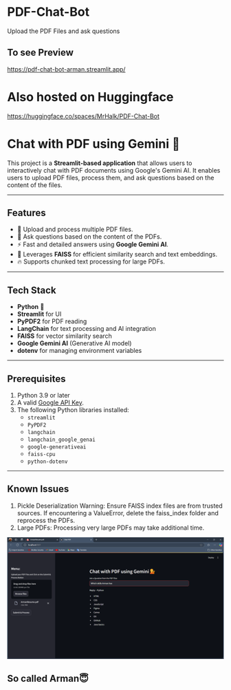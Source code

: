 # PDF-Chat-Bot
Upload the PDF Files and ask questions

## To see Preview
https://pdf-chat-bot-arman.streamlit.app/

# Also hosted on Huggingface 
https://huggingface.co/spaces/MrHalk/PDF-Chat-Bot

# Chat with PDF using Gemini 💁

This project is a **Streamlit-based application** that allows users to interactively chat with PDF documents using Google's Gemini AI. It enables users to upload PDF files, process them, and ask questions based on the content of the files.

---

## Features
- 📄 Upload and process multiple PDF files.
- 💬 Ask questions based on the content of the PDFs.
- ⚡ Fast and detailed answers using **Google Gemini AI**.
- 🧠 Leverages **FAISS** for efficient similarity search and text embeddings.
- 🔥 Supports chunked text processing for large PDFs.

---

## Tech Stack
- **Python** 🐍
- **Streamlit** for UI
- **PyPDF2** for PDF reading
- **LangChain** for text processing and AI integration
- **FAISS** for vector similarity search
- **Google Gemini AI** (Generative AI model)
- **dotenv** for managing environment variables

---

## Prerequisites
1. Python 3.9 or later
2. A valid [Google API Key](https://developers.generativeai.google/).
3. The following Python libraries installed:
   - `streamlit`
   - `PyPDF2`
   - `langchain`
   - `langchain_google_genai`
   - `google-generativeai`
   - `faiss-cpu`
   - `python-dotenv`

---

## Known Issues
1. Pickle Deserialization Warning: Ensure FAISS index files are from trusted sources. If encountering a ValueError, delete the faiss_index folder and reprocess the PDFs.
2. Large PDFs: Processing very large PDFs may take additional time.

![PDF Chat Bot](https://github.com/Arman1263/pdf-chat-bot/blob/b085a67deffffa3e052493ff5aa4afcd94e7ea58/7.png)

## So called Arman😇
